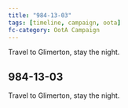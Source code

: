 ```yaml
---
title: "984-13-03"
tags: [timeline, campaign, oota]
fc-category: OotA Campaign
---
```

<span class='ob-timelines'
	data-date='984-13-03-00'
	data-title='Campaign: NAGA Adventures'
	data-class='orange'> Travel to Glimerton, stay the night. </span>
## 984-13-03
Travel to Glimerton, stay the night.
